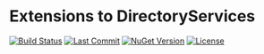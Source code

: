 # Extensions to DirectoryServices
[![Build Status](https://img.shields.io/github/actions/workflow/status/Hawkynt/C--FrameworkExtensions/dotnet.yml?branch=master "Build Status")](https://github.com/Hawkynt/C--FrameworkExtensions/actions)
[![Last Commit](https://img.shields.io/github/last-commit/Hawkynt/C--FrameworkExtensions?branch=master)](https://github.com/Hawkynt/C--FrameworkExtensions/commits/master/DirectoryServices.Extensions)
[![NuGet Version](https://img.shields.io/nuget/v/FrameworkExtensions.DirectoryServices)](https://www.nuget.org/packages/FrameworkExtensions.DirectoryServices/)
[![License](https://img.shields.io/badge/License-LGPL_3.0-blue)](https://licenses.nuget.org/LGPL-3.0-or-later)